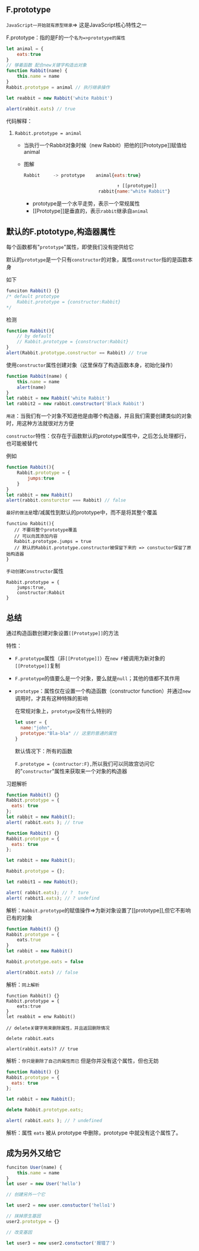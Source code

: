 ## F.prototype

`JavaScript一开始就有原型继承`=> 这是JavaScript核心特性之一

F.prototype：指的是F的一个`名为=>prototype的属性`

```js
let animal = {
	eats:true
}
// 够着函数 配合new关键字构造出对象
function Rabbit(name) {
	this.name = name
}
Rabbit.prototype = animal // 执行继承操作

let reabbit = new Rabbit('white Rabbit')

alert(rabbit.eats) // true
```

代码解释：

1. `Rabbit.prototype = animal`

   * 当执行一个Rabbit对象时候（new Rabbit）把他的[[Prototype]]赋值给animal

   * 图解

     ```js
     Rabbit		-> prototype    animal{eats:true}
     
     									↑ [[prototype]]
     							 rabbit{name:"white Rabbit"}        
     ```

     * prototype是一个水平走势，表示一个常规属性
     * [[Prototype]]是垂直的，表示`rabbit`继承自`animal`

## 默认的F.ptototype,构造器属性

每个函数都有"`prototype`"属性，即使我们没有提供给它

默认的`prototype`是一个只有`constructor`的对象，属性`constructor`指的是函数本身

如下

```js
funciton Rabbit() {}
/* default prototype
	Rabbit.prototype = {constructor:Rabbit}
*/
```

检测

```js
function Rabbit(){
	// by default
	// Rabbit.prototype = {constructor:Rabbit}
}
alert(Rabbit.prototype.constructor == Rabbit) // true
```

使用`constructor`属性创建对象（这里保存了构造函数本身，初始化操作）

```js
function Rabbit(name) {
	this.name = name
	alert(name)
}
let rabbit = new Rabbit('white Rabbit')
let rabbit2 = new rabbit.constructor('Black Rabbit')
```

`用途`：当我们有一个对象不知道他是由哪个构造器，并且我们需要创建类似的对象时，用这种方法就很对方方便

`constructor`特性：仅存在于函数默认的prototype属性中，之后怎么处理都行，也可能被替代

例如

```js
function Rabbit(){
	Rabbit.prototype = {
		jumps:true
	}
}
let rabbit = new Rabbit()
alert(rabbit.consturctor === Rabbit) // false
```

`最好的做法是`增/减属性到默认的prototype中，而不是将其整个覆盖

 ```
 functino Rabbit(){
 	// 不要将整个prototype覆盖
 	// 可以向其添加内容
 	Rabbit.prototype.jumps = true
 	// 默认的Rabbit.prototype.constructor被保留下来的 => constuctor保留了原始构造器
 }
 ```

`手动创建Constructor`属性

```
Rabbit.prototype = {
	jumps:true,
	constructor:Rabbit
}
```

## 总结

通过构造函数创建对象设置`[[Prototype]]`的方法

特性：

* `F.prototype`属性（非`[[Prototype]]`）在`new F`被调用为新对象的`[[Prototype]]`复制

* `F.prototype`的值要么是一个对象，要么就是`null`；其他的值都不其作用

* `prototype`：属性仅在设置一个构造函数（constructor function）并通过`new`调用时，才具有这种特殊的影响

  在常规对象上，`prototype`没有什么特别的

  ```js
  let user = {
  	name:"john",
  	prototype:"Bla-bla" // 这里的普通的属性
  }
  ```

  默认情况下：所有的函数

  `F.prototype = {contructor:F},`所以我们可以同故宫访问它的"`constructor`"属性来获取来一个对象的构造器

习题解析

```js
function Rabbit() {}
Rabbit.prototype = {
  eats: true
};
let rabbit = new Rabbit();
alert( rabbit.eats ); // true
```

```js
function Rabbit() {}
Rabbit.prototype = {
  eats: true
};

let rabbit = new Rabbit();

Rabbit.prototype = {};

let rabbit1 = new Rabbit();

alert( rabbit.eats); // ?  ture
alert( rabbit1.eats); // ? undefind
```



解析：`Rabbit.prototype`的赋值操作=>为新对象设置了[[prototype]],但它不影响已有的对象

```js
function Rabbit() {}
Rabbit.prototype = {
	eats.true
}
let rabbit = new Rabbit()

Rabbit.prototype.eats = false

alert(rabbit.eats) // false

```

解析：`同上解析`



```
function Rabbit() {}
Rabbit.prototype = {
	eats:true
}
let reabbit = enw Rabbit()

// delete关键字用来删除属性，并且返回删除情况

delete rabbit.eats

alert(rabbit.eats)? // true 

```

解析：`你只是删除了自己的属性而已` 但是你并没有这个属性，但也无妨

 ```js
 function Rabbit() {}
 Rabbit.prototype = {
   eats: true
 };
 
 let rabbit = new Rabbit();
 
 delete Rabbit.prototype.eats;
 
 alert( rabbit.eats ); // ? undefined
 ```

解析：属性 `eats` 被从 prototype 中删除，prototype 中就没有这个属性了。



## 成为另外又给它

```js
funciton User(name) {
	this.name = name
}
let user = new User('hello')

// 创建另外一个它

let user2 = new user.constuctor('hello1')

// 抹掉原生基因
user2.prototype = {}

// 改变基因

let user3 = new user2.constuctor('报错了')
```

